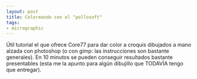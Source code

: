 ```yaml
---
layout: post
title: Coloreando con el "pollosoft"
tags:
- micrographic
---
```

Útil tutorial el que ofrece Core77 para dar color a croquis dibujados a mano alzada con photoshop (o con gimp: las instrucciones son bastante generales). En 10 minutos se pueden conseguir resultados bastante presentables (esta me la apunto para algún dibujillo que TODAVÍA tengo que entregar).
